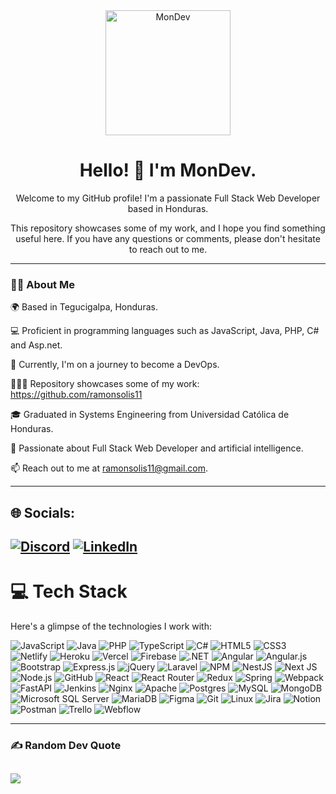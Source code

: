 <div align="center">
    <img src="https://media.giphy.com/media/v1.Y2lkPTc5MGI3NjExZDg4MjcxOTFkMGU3M2U2ZTc5Mzc4ODI4Zjc2YzFiM2Q0NmRmMmFlMSZjdD1n/f3iwJFOVOwuy7K6FFw/giphy.gif" width="200" alt="MonDev">
    <h1>Hello! 👋 I'm MonDev.</h1>
    <p>Welcome to my GitHub profile! I'm a passionate Full Stack Web Developer based in Honduras.</p>
    <p>This repository showcases some of my work, and I hope you find something useful here. If you have any questions or comments, please don't hesitate to reach out to me.</p>
</div>


---

### 👨‍💻 About Me

🌍 Based in Tegucigalpa, Honduras.

💻 Proficient in programming languages such as JavaScript, Java, PHP, C# and Asp.net.

📖 Currently, I'm on a journey to become a DevOps.

👨🏻‍💻 Repository showcases some of my work: https://github.com/ramonsolis11

🎓 Graduated in Systems Engineering from Universidad Católica de Honduras.

🎉 Passionate about Full Stack Web Developer and artificial intelligence.

📫 Reach out to me at ramonsolis11@gmail.com.

---
## 🌐 Socials:
[![Discord](https://img.shields.io/badge/Discord-%237289DA.svg?logo=discord&logoColor=white)](https://discord.gg/904476704389619752) [![LinkedIn](https://img.shields.io/badge/LinkedIn-%230077B5.svg?logo=linkedin&logoColor=white)]([https://linkedin.com/in/in/ramonsolis-dev](https://www.linkedin.com/in/ramonsolis-dev/))
---


# 💻 Tech Stack

Here's a glimpse of the technologies I work with:

![JavaScript](https://img.shields.io/badge/JavaScript-%23323330?style=for-the-badge&logo=javascript&logoColor=%23F7DF1E)
![Java](https://img.shields.io/badge/Java-%23ED8B00?style=for-the-badge&logo=java&logoColor=white)
![PHP](https://img.shields.io/badge/PHP-%23777BB4?style=for-the-badge&logo=php&logoColor=white)
![TypeScript](https://img.shields.io/badge/TypeScript-%23007ACC?style=for-the-badge&logo=typescript&logoColor=white)
![C#](https://img.shields.io/badge/C%23-%23239120?style=for-the-badge&logo=c-sharp&logoColor=white)
![HTML5](https://img.shields.io/badge/HTML5-%23E34F26?style=for-the-badge&logo=html5&logoColor=white)
![CSS3](https://img.shields.io/badge/CSS3-%231572B6?style=for-the-badge&logo=css3&logoColor=white)
![Netlify](https://img.shields.io/badge/Netlify-%23000000?style=for-the-badge&logo=netlify&logoColor=#00C7B7)
![Heroku](https://img.shields.io/badge/Heroku-%23430098?style=for-the-badge&logo=heroku&logoColor=white)
![Vercel](https://img.shields.io/badge/Vercel-%23000000?style=for-the-badge&logo=vercel&logoColor=white)
![Firebase](https://img.shields.io/badge/Firebase-%23039BE5?style=for-the-badge&logo=firebase)
![.NET](https://img.shields.io/badge/.NET-5C2D91?style=for-the-badge&logo=.net&logoColor=white)
![Angular](https://img.shields.io/badge/Angular-%23DD0031?style=for-the-badge&logo=angular&logoColor=white)
![Angular.js](https://img.shields.io/badge/Angular.js-%23E23237?style=for-the-badge&logo=angularjs&logoColor=white)
![Bootstrap](https://img.shields.io/badge/Bootstrap-%23563D7C?style=for-the-badge&logo=bootstrap&logoColor=white)
![Express.js](https://img.shields.io/badge/Express.js-%23404d59?style=for-the-badge&logo=express&logoColor=%2361DAFB)
![jQuery](https://img.shields.io/badge/jQuery-%230769AD?style=for-the-badge&logo=jquery&logoColor=white)
![Laravel](https://img.shields.io/badge/Laravel-%23FF2D20?style=for-the-badge&logo=laravel&logoColor=white)
![NPM](https://img.shields.io/badge/NPM-%23000000?style=for-the-badge&logo=npm&logoColor=white)
![NestJS](https://img.shields.io/badge/NestJS-%23E0234E?style=for-the-badge&logo=nestjs&logoColor=white)
![Next JS](https://img.shields.io/badge/Next-black?style=for-the-badge&logo=next.js&logoColor=white)
![Node.js](https://img.shields.io/badge/Node.js-6DA55F?style=for-the-badge&logo=node.js&logoColor=white)
![GitHub](https://img.shields.io/badge/GitHub-%23121011?style=for-the-badge&logo=github&logoColor=white)
![React](https://img.shields.io/badge/React-%2320232a?style=for-the-badge&logo=react&logoColor=%2361DAFB)
![React Router](https://img.shields.io/badge/React_Router-CA4245?style=for-the-badge&logo=react-router&logoColor=white)
![Redux](https://img.shields.io/badge/Redux-%23593d88?style=for-the-badge&logo=redux&logoColor=white)
![Spring](https://img.shields.io/badge/Spring-%236DB33F?style=for-the-badge&logo=spring&logoColor=white)
![Webpack](https://img.shields.io/badge/Webpack-%238DD6F9?style=for-the-badge&logo=webpack&logoColor=black)
![FastAPI](https://img.shields.io/badge/FastAPI-005571?style=for-the-badge&logo=fastapi)
![Jenkins](https://img.shields.io/badge/Jenkins-%232C5263?style=for-the-badge&logo=jenkins&logoColor=white)
![Nginx](https://img.shields.io/badge/Nginx-%23009639?style=for-the-badge&logo=nginx&logoColor=white)
![Apache](https://img.shields.io/badge/Apache-%23D42029?style=for-the-badge&logo=apache&logoColor=white)
![Postgres](https://img.shields.io/badge/PostgreSQL-%23316192?style=for-the-badge&logo=postgresql&logoColor=white)
![MySQL](https://img.shields.io/badge/MySQL-%2300f?style=for-the-badge&logo=mysql&logoColor=white)
![MongoDB](https://img.shields.io/badge/MongoDB-%234ea94b?style=for-the-badge&logo=mongodb&logoColor=white)
![Microsoft SQL Server](https://img.shields.io/badge/Microsoft_SQL_Server-CC2927?style=for-the-badge&logo=microsoft%20sql%20server&logoColor=white)
![MariaDB](https://img.shields.io/badge/MariaDB-003545?style=for-the-badge&logo=mariadb&logoColor=white)
![Figma](https://img.shields.io/badge/Figma-%23F24E1E?style=for-the-badge&logo=figma&logoColor=white)
![Git](https://img.shields.io/badge/Git-fc6d26?style=for-the-badge&logo=git&logoColor=white)
![Linux](https://img.shields.io/badge/Linux-FCC624?style=for-the-badge&logo=linux&logoColor=black)
![Jira](https://img.shields.io/badge/Jira-%230A0FFF?style=for-the-badge&logo=jira&logoColor=white)
![Notion](https://img.shields.io/badge/Notion-%23000000?style=for-the-badge&logo=notion&logoColor=white)
![Postman](https://img.shields.io/badge/Postman-FF6C37?style=for-the-badge&logo=postman&logoColor=white)
![Trello](https://img.shields.io/badge/Trello-%23026AA7?style=for-the-badge&logo=Trello&logoColor=white)
![Webflow](https://img.shields.io/badge/Webflow-4353FF?style=for-the-badge&logo=webflow&logoColor=white)


---
### ✍️ Random Dev Quote
![](https://quotes-github-readme.vercel.app/api?type=horizontal&theme=radical)
---

<!--
**ramonsolis11/RamonSolis11** is a ✨ _special_ ✨ repository because its `README.md` (this file) appears on your GitHub profile.

Here are some ideas to get you started:

- 🔭 I’m currently working on ...
- 🌱 I’m currently learning ...
- 👯 I’m looking to collaborate on ...
- 🤔 I’m looking for help with ...
- 💬 Ask me about ...
- 📫 How to reach me: ...
- 😄 Pronouns: ...
- ⚡ Fun fact: ...
-->
